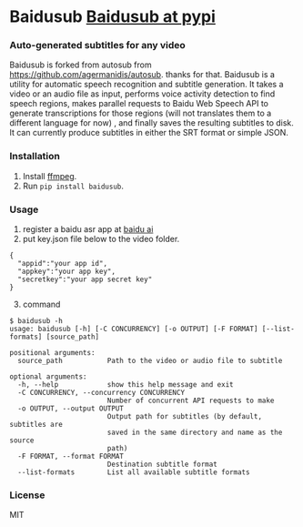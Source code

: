 

# Baidusub  [Baidusub at pypi](https://pypi.python.org/pypi/baidusub "Baidusub") 
### Auto-generated subtitles for any video

Baidusub is forked from autosub from https://github.com/agermanidis/autosub. thanks for that. Baidusub is a utility for automatic speech recognition and subtitle generation. It takes a video or an audio file as input, performs voice activity detection to find speech regions, makes parallel requests to Baidu Web Speech API to generate transcriptions for those regions (will not translates them to a different language for now) , and finally saves the resulting subtitles to disk. It can currently produce subtitles in either the SRT format or simple JSON.

### Installation

1. Install [ffmpeg](https://www.ffmpeg.org/).
2. Run `pip install baidusub`.

### Usage
1. register a baidu asr app at [baidu ai](http://ai.baidu.com/tech/speech/asr)
2. put key.json file below to the video folder.
```
{
  "appid":"your app id",
  "appkey":"your app key",
  "secretkey":"your app secret key"
}
```
3. command
```
$ baidusub -h
usage: baidusub [-h] [-C CONCURRENCY] [-o OUTPUT] [-F FORMAT] [--list-formats] [source_path]

positional arguments:
  source_path           Path to the video or audio file to subtitle

optional arguments:
  -h, --help            show this help message and exit
  -C CONCURRENCY, --concurrency CONCURRENCY
                        Number of concurrent API requests to make
  -o OUTPUT, --output OUTPUT
                        Output path for subtitles (by default, subtitles are
                        saved in the same directory and name as the source
                        path)
  -F FORMAT, --format FORMAT
                        Destination subtitle format
  --list-formats        List all available subtitle formats
```

### License

MIT
